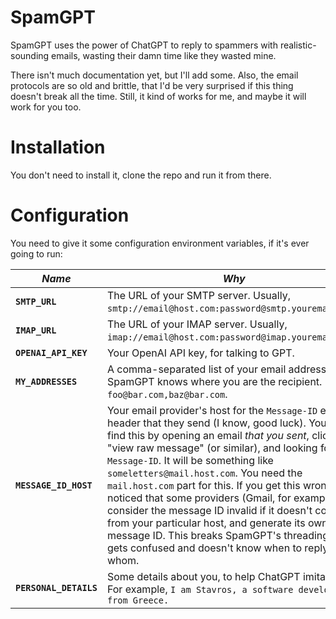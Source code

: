 SpamGPT
=======

SpamGPT uses the power of ChatGPT to reply to spammers with realistic-sounding emails,
wasting their damn time like they wasted mine.

There isn't much documentation yet, but I'll add some. Also, the email protocols are so
old and brittle, that I'd be very surprised if this thing doesn't break all the time.
Still, it kind of works for me, and maybe it will work for you too.


# Installation

You don't need to install it, clone the repo and run it from there.


# Configuration

You need to give it some configuration environment variables, if it's ever going to run:

| *Name* | *Why* |
|---|---|
| **`SMTP_URL`** | The URL of your SMTP server. Usually, `smtp://email@host.com:password@smtp.youremail.com`. |
| **`IMAP_URL`** | The URL of your IMAP server. Usually, `imap://email@host.com:password@imap.youremail.com`. |
| **`OPENAI_API_KEY`** | Your OpenAI API key, for talking to GPT. |
| **`MY_ADDRESSES`** | A comma-separated list of your email addresses, so SpamGPT knows where you are the recipient. E.g. `foo@bar.com,baz@bar.com`. |
| **`MESSAGE_ID_HOST`** | Your email provider's host for the `Message-ID` email header that they send (I know, good luck). You can find this by opening an email *that you sent*, clicking "view raw message" (or similar), and looking for `Message-ID`. It will be something like `someletters@mail.host.com`. You need the `mail.host.com` part for this. If you get this wrong, I've noticed that some providers (Gmail, for example) will consider the message ID invalid if it doesn't come from your particular host, and generate its own message ID. This breaks SpamGPT's threading, and it gets confused and doesn't know when to reply and to whom. |
| **`PERSONAL_DETAILS`** | Some details about you, to help ChatGPT imitate you. For example, `I am Stavros, a software developer from Greece.` |
